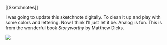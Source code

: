 ---
---

[[Sketchnotes]]

I was going to update this sketchnote digitally. To clean it up and play with some colors and lettering. Now I think I’ll just let it be. Analog is fun. This is from the wonderful book <em>Storyworthy</em> by Matthew Dicks.

![](de43a16749.jpg)